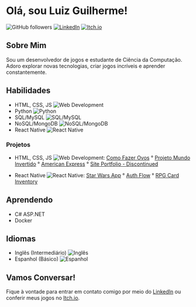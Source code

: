 # Olá, sou Luiz Guilherme!

![GitHub followers](https://img.shields.io/github/followers/Luizgi?label=Seguir&style=social)
[![LinkedIn](https://img.shields.io/badge/LinkedIn-Connect-blue)](https://www.linkedin.com/in/luiz-guilherme-de-souza-gon%C3%A7alves-aa3374160/)
[![Itch.io](https://img.shields.io/badge/Itch.io-Game%20Dev-green)](https://luizgi.itch.io/)

## Sobre Mim
Sou um desenvolvedor de jogos e estudante de Ciência da Computação.
Adoro explorar novas tecnologias, criar jogos incríveis e aprender constantemente.

  
## Habilidades
- HTML, CSS, JS ![Web Development](https://img.shields.io/badge/Web%20Development-Básico-lightgrey)
- Python ![Python](https://img.shields.io/badge/Python-Básico-lightgrey)
- SQL/MySQL ![SQL/MySQL](https://img.shields.io/badge/SQL/MySQL-Básico-lightgrey)
- NoSQL/MongoDB ![NoSQL/MongoDB](https://img.shields.io/badge/NoSQL/MongoDB-Básico-lightgrey)
- React Native ![React Native](https://img.shields.io/badge/ReactNative-Básico-lightgrey)

### Projetos
- HTML, CSS, JS ![Web Development](https://img.shields.io/badge/Web%20Development-Básico-Green):
  [Como Fazer Ovos](https://github.com/Luizgi/How-to-Make-Eggs)
  ° [Projeto Mundo Invertido](https://github.com/Luizgi/Worlds-Turned-Upside-Down)
  ° [American Express](https://github.com/Luizgi/American-Express/settings)
  ° [Site Portfolio - Discontinued](https://github.com/Luizgi/Portfolio)
  
- React Native ![React Native](https://img.shields.io/badge/ReactNative-Básico-Green):
  [Star Wars App](https://github.com/Luizgi/Star-Wars-App)
  ° [Auth Flow](https://github.com/Luizgi/React-Native-Auth-Flow)
  ° [RPG Card Inventory](https://github.com/Luizgi/RPG-Card-Inventory)
  
## Aprendendo
- C# ASP.NET
- Docker 

## Idiomas
- Inglês (Intermediário) ![Inglês](https://img.shields.io/badge/Inglês-Intermediário-blue)
- Espanhol (Básico) ![Espanhol](https://img.shields.io/badge/Espanhol-Básico-blue)

## Vamos Conversar!
Fique à vontade para entrar em contato comigo por meio do [LinkedIn](https://www.linkedin.com/in/luiz-guilherme-de-souza-gon%C3%A7alves-aa3374160/) ou conferir meus jogos no [Itch.io](https://luizgi.itch.io/).
